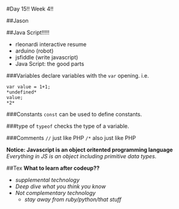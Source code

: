 #Day 15!! Week 4!!

##Jason

##Java Script!!!!!
* rleonardi interactive resume
* arduino (robot)
* jsfiddle (write javascript)
* Java Script: the good parts

###Variables
declare variables with the `var` opening. i.e.
```
var value = 1+1;
*undefined*
value;
*2*
```
###Constants
`const` can be used to define constants.

###type of
`typeof` checks the type of a variable.

###Comments
`//` just like PHP
`/*` also just like PHP

**Notice: Javascript is an object oritented programming language**
*Everything in JS is an object including primitive data types.*


##Tex
**What to learn after codeup??**
* *supplemental technology*
* *Deep dive what you think you know*
* *Not complementary technology*
	* *stay away from ruby/python/that stuff*


